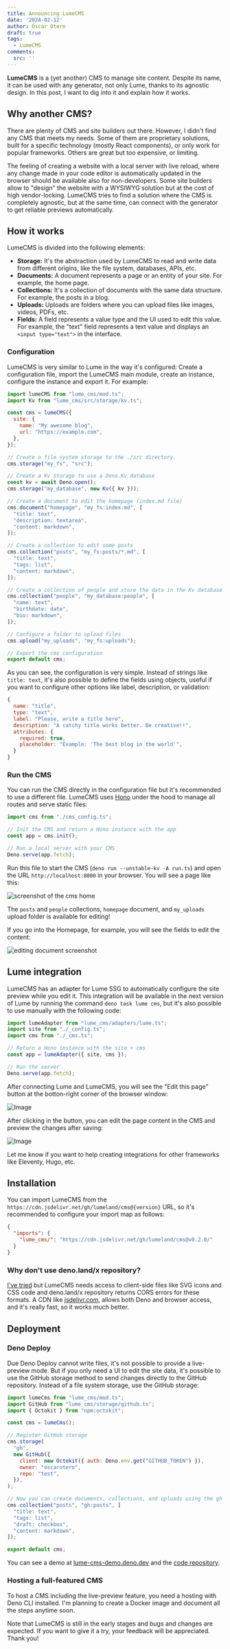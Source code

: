```yaml
---
title: Announcing LumeCMS
date: '2024-02-12'
author: Óscar Otero
draft: true
tags:
  - LumeCMS
comments:
  src: ''
---
```


**LumeCMS** is a (yet another) CMS to manage site content. Despite its name, it
can be used with any generator, not only Lume, thanks to its agnostic design. In
this post, I want to dig into it and explain how it works.

<!-- more -->

## Why another CMS?

There are plenty of CMS and site builders out there. However, I didn't find any
CMS that meets my needs. Some of them are proprietary solutions, built for a
specific technology (mostly React components), or only work for popular
frameworks. Others are great but too expensive, or limiting.

The feeling of creating a website with a local server with live reload, where
any change made in your code editor is automatically updated in the browser
should be available also for non-developers. Some site builders allow to
"design" the website with a WYSIWYG solution but at the cost of high
vendor-locking. LumeCMS tries to find a solution where the CMS is completely
agnostic, but at the same time, can connect with the generator to get reliable
previews automatically.

## How it works

LumeCMS is divided into the following elements:

- **Storage:** It's the abstraction used by LumeCMS to read and write data from
  different origins, like the file system, databases, APIs, etc.
- **Documents:** A document represents a page or an entity of your site. For
  example, the home page.
- **Collections:** It's a collection of documents with the same data structure.
  For example, the posts in a blog.
- **Uploads:** Uploads are folders where you can upload files like images,
  videos, PDFs, etc.
- **Fields:** A field represents a value type and the UI used to edit this
  value. For example, the "text" field represents a text value and displays an
  `<input type="text">` in the interface.

### Configuration

LumeCMS is very similar to Lume in the way it's configured: Create a
configuration file, import the LumeCMS main module, create an instance,
configure the instance and export it. For example:

```js
import lumeCMS from "lume_cms/mod.ts";
import Kv from "lume_cms/src/storage/kv.ts";

const cms = lumeCMS({
  site: {
    name: "My awesome blog",
    url: "https://example.com",
  },
});

// Create a file system storage to the ./src directory.
cms.storage("my_fs", "src");

// Create a Kv storage to use a Deno.Kv database
const kv = await Deno.open();
cms.storage("my_database", new Kv({ kv }));

// Create a document to edit the homepage (index.md file)
cms.document("homepage", "my_fs:index.md", [
  "title: text",
  "description: textarea",
  "content: markdown",
]);

// Create a collection to edit some posts
cms.collection("posts", "my_fs:posts/*.md", [
  "title: text",
  "tags: list",
  "content: markdown",
]);

// Create a collection of people and store the data in the Kv database
cms.collection("people", "my_database:people", [
  "name: text",
  "birthdate: date",
  "bio: markdown",
]);

// Configure a folder to upload files
cms.upload("my_uploads", "my_fs:uploads");

// Export the cms configuration
export default cms;
```

As you can see, the configuration is very simple. Instead of strings like
`title: text`, it's also possible to define the fields using objects, useful if
you want to configure other options like label, description, or validation:

```js
{
  name: "title",
  type: "text",
  label: "Please, write a title here",
  description: "A catchy title works better. Be creative!!",
  attributes: {
    required: true,
    placeholder: "Example: 'The best blog in the world'",
  }
}
```

### Run the CMS

You can run the CMS directly in the configuration file but it's recommended to
use a different file. LumeCMS uses [Hono](https://hono.dev/) under the hood to
manage all routes and serve static files:

```ts
import cms from "./cms_config.ts";

// Init the CMS and return a Hono instance with the app
const app = cms.init();

// Run a local server with your CMS
Deno.serve(app.fetch);
```

Run this file to start the CMS (`deno run --unstable-kv -A run.ts`) and open the
URL `http://localhost:8000` in your browser. You will see a page like this:

![screenshot of the cms home](../img/lumecms-home.png)

The `posts` and `people` collections, `homepage` document, and `my_uploads`
upload folder is available for editing!

If you go into the Homepage, for example, you will see the fields to edit the
content:

![editing document screenshot](../img/lumecms-document.png)

## Lume integration

LumeCMS has an adapter for Lume SSG to automatically configure the site preview
while you edit it. This integration will be available in the next version of
Lume by running the command `deno task lume cms`, but it's also possible to use
manually with the following code:

```js
import lumeAdapter from "lume_cms/adapters/lume.ts";
import site from "./_config.ts";
import cms from "./_cms.ts";

// Return a Hono instance with the site + cms
const app = lumeAdapter({ site, cms });

// Run the server
Deno.serve(app.fetch);
```

After connecting Lume and LumeCMS, you will see the "Edit this page" button at
the botton-right corner of the browser window:

![Image](/img/lumecms-site.png)

After clicking in the button, you can edit the page content in the CMS and
preview the changes after saving:

![Image](/img/lumecms-site-editing.png)

Let me know if you want to help creating integrations for other frameworks like
Eleventy, Hugo, etc.

## Installation

You can import LumeCMS from the
`https://cdn.jsdelivr.net/gh/lumeland/cms@{version}` URL, so it's recommended to
configure your import map as follows:

```json
{
  "imports": {
    "lume_cms/": "https://cdn.jsdelivr.net/gh/lumeland/cms@v0.2.0/"
  }
}
```

### Why don't use deno.land/x repository?

[I've tried](https://deno.land/x/lume_cms) but LumeCMS needs access to
client-side files like SVG icons and CSS code and deno.land/x repository returns
CORS errors for these formats. A CDN like
[jsdelivr.com](https://www.jsdelivr.com/), allows both Deno and browser access,
and it's really fast, so it works much better.

## Deployment

### Deno Deploy

Due Deno Deploy cannot write files, it's not possible to provide a live-preview
mode. But if you only need a UI to edit the site data, it's possible to use the
GitHub storage method to send changes directly to the GitHub repository. Instead
of a file system storage, use the GitHub storage:

```js
import lumeCms from "lume_cms/mod.ts";
import GitHub from "lume_cms/storage/github.ts";
import { Octokit } from "npm:octokit";

const cms = lumeCms();

// Register GitHub storage
cms.storage(
  "gh",
  new GitHub({
    client: new Octokit({ auth: Deno.env.get("GITHUB_TOKEN") }),
    owner: "oscarotero",
    repo: "test",
  }),
);

// Now you can create documents, collections, and uploads using the gh storage:
cms.collection("posts", "gh:posts", [
  "title: text",
  "tags: list",
  "draft: checkbox",
  "content: markdown",
]);

export default cms;
```

You can see a demo at [lume-cms-demo.deno.dev](https://lume-cms-demo.deno.dev/)
and the [code repository](https://github.com/lumeland/cms-demo).

### Hosting a full-featured CMS

To host a CMS including the live-preview feature, you need a hosting with Deno
CLI installed. I'm planning to create a Docker image and document all the steps
anytime soon.

Note that LumeCMS is still in the early stages and bugs and changes are
expected. If you want to give it a try, your feedback will be appreciated. Thank
you!
